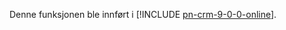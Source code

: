 Denne funksjonen ble innført i [!INCLUDE [pn-crm-9-0-0-online](../includes/pn-crm-9-0-0-online.md)].
